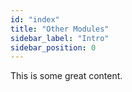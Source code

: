 ```yaml
---
id: "index"
title: "Other Modules"
sidebar_label: "Intro"
sidebar_position: 0
---
```


This is some great content.
